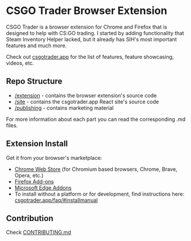 CSGO Trader Browser Extension
==============

CSGO Trader is a browser extension for Chrome and Firefox that is designed to help with CS:GO trading.
I started by adding functionality that Steam Inventory Helper lacked, but it already has SIH's most important features and much more.

Check out <a target="_blank" href="https://csgotrader.app/">csgotrader.app</a> for the list of features, feature showcasing, videos, etc.

Repo Structure
--------------
- <a href="/extension">/extension</a> - contains the browser extension's source code
- <a href="/site">/site</a> - contains the csgotrader.app React site's source code
- <a href="/publishing">/publishing</a> - contains marketing material

For more information about each part you can read the corresponding .md files.

Extension Install
--------------
Get it from your browser's marketplace:
- <a target="_blank" href="https://chromewebstore.google.com/detail/cs2-trader-steam-trading/kaibcgikagnkfgjnibflebpldakfhfih">Chrome Web Store</a> (for Chromium based browsers, Chrome, Brave, Opera, etc.)
- <a target="_blank" href="https://addons.mozilla.org/en-US/firefox/addon/csgo-trader-steam-trading/">Firefox Add-ons</a>
- <a target="_blank" href="https://microsoftedge.microsoft.com/addons/detail/emcdnkamomgiafjejbhdpcfgbeeimpdb">Microsoft Edge Addons</a>
- To install without a platform or for development, find instructions here: <a target="_blank" href="https://csgotrader.app/faq/#installmanual">csgotrader.app/faq/#installmanual</a>

Contribution
--------------
Check <a href="https://github.com/gergelyszabo94/csgo-trader-extension/blob/master/CONTRIBUTING.md">CONTRIBUTING.md</a>
